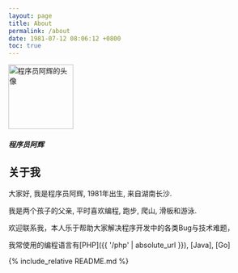 ```yaml
---
layout: page
title: About
permalink: /about
date: 1981-07-12 08:06:12 +0800
toc: true
---
```


<section class="p-3 mb-2 text-center w-100 border-bottom border-top">
    <img src="{% gravatar_url email:site.email, extension:png, size:128 %}" class="rounded-circle shadow-sm" style="width: 128px;" alt="程序员阿辉的头像" />
    <h5 class="p-1 no_toc">程序员阿辉</h5>
</section>

## 关于我

大家好, 我是程序员阿辉, 1981年出生, 来自湖南长沙.

我是两个孩子的父亲, 平时喜欢编程, 跑步, 爬山, 滑板和游泳.

欢迎联系我，本人乐于帮助大家解决程序开发中的各类Bug与技术难题，

我常使用的编程语言有[PHP]({{ '/php' | absolute_url }}), [Java], [Go]

{% include_relative README.md %}
